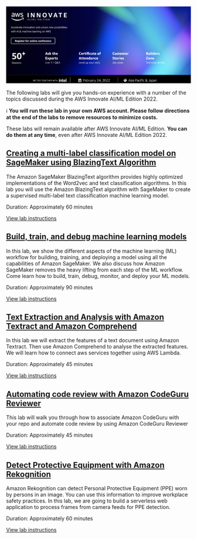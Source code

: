 <p align="center">
  <img src="images/aiml-innovate-2022.png">
</p>

The following labs will give you hands-on experience with a number of the topics discussed during the AWS Innovate AI/ML Edition 2022.

ℹ️ **You will run these lab in your own AWS account. Please follow directions at the end of the labs to remove resources to minimize costs.**

These labs will remain available after AWS Innovate AI/ML Edition. **You can do them at any time**, even after AWS Innovate AI/ML Edition 2022.

## [Creating a multi-label classification model on SageMaker using BlazingText Algorithm](https://github.com/roshansthomas/sm-sentimentanalysis-bt)
The Amazon SageMaker BlazingText algorithm provides highly optimized implementations of the Word2vec and text classification algorithms. In this lab you will use the Amazon BlazingText algorithm with SageMaker to create a supervised multi-label text classification machine learning model.

Duration: Approximately 60 minutes

[View lab instructions](https://github.com/roshansthomas/sm-sentimentanalysis-bt)

## [Build, train, and debug machine learning models](https://github.com/roshansthomas/reinvent2019-aim362-sagemaker-debugger-model-monitor)

In this lab, we show the different aspects of the machine learning (ML) workflow for building, training, and deploying a model using all the capabilities of Amazon SageMaker. We also discuss how Amazon SageMaker removes the heavy lifting from each step of the ML workflow. Come learn how to build, train, debug, monitor, and deploy your ML models. 

Duration: Approximately 90 minutes

[View lab instructions](https://github.com/roshansthomas/reinvent2019-aim362-sagemaker-debugger-model-monitor)

## [Text Extraction and Analysis with Amazon Textract and Amazon Comprehend](https://github.com/roshansthomas/nlp-lab)
In this lab we will extract the features of a text document using Amazon Textract. Then use Amazon Comprehend to analyse the extracted features. We will learn how to connect aws services together using AWS Lambda.

Duration: Approximately 45 minutes

[View lab instructions](https://github.com/roshansthomas/nlp-lab)

## [Automating code  review with Amazon CodeGuru Reviewer](https://github.com/phonghuule/amazon-code-guru-sample)
This lab will  walk you through how to associate Amazon CodeGuru with your repo and automate  code review by using Amazon CodeGuru Reviewer

Duration: Approximately 45 minutes

[View lab instructions](https://github.com/phonghuule/amazon-code-guru-sample)

## [Detect Protective Equipment with Amazon Rekognition](https://github.com/phonghuule/amazon-rekognition-ppe)
Amazon Rekognition can detect Personal Protective Equipment (PPE) worn by persons in an image. You can use this information to improve workplace safety practices. In this lab, we are going to build a serverless web application to process frames from camera feeds for PPE detection.

Duration: Approximately 60 minutes

[View lab instructions](https://github.com/phonghuule/amazon-rekognition-ppe)
